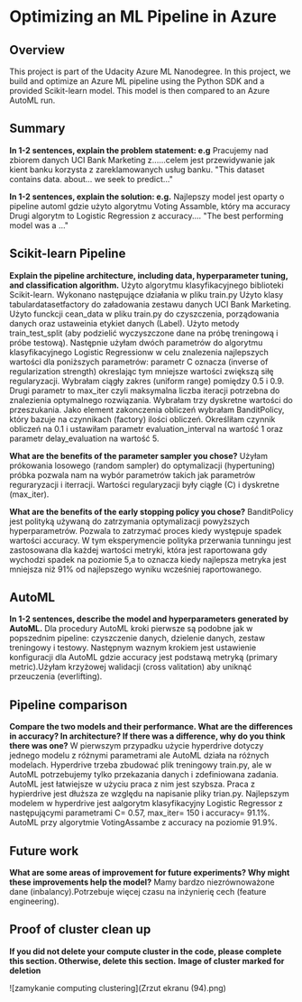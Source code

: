 # Optimizing an ML Pipeline in Azure

## Overview
This project is part of the Udacity Azure ML Nanodegree.
In this project, we build and optimize an Azure ML pipeline using the Python SDK and a provided Scikit-learn model.
This model is then compared to an Azure AutoML run.

## Summary
**In 1-2 sentences, explain the problem statement: e.g** Pracujemy nad zbiorem danych UCI Bank Marketing z......celem jest przewidywanie jak kient banku korzysta z zareklamowanych usług banku.   "This dataset contains data. about... we seek to predict..."

**In 1-2 sentences, explain the solution: e.g.**
Najlepszy model jest oparty o pipeline automl gdzie użyto algorytmu Voting Assamble, który ma accuracy Drugi algorytm to Logistic Regression z accuracy.... "The best performing model was a ..."

## Scikit-learn Pipeline
**Explain the pipeline architecture, including data, hyperparameter tuning, and classification algorithm.**
Użyto algorytmu klasyfikacyjnego biblioteki Scikit-learn. Wykonano następujące działania w pliku train.py
Użyto klasy tabulardatasetfactory do załadowania zestawu danych UCI Bank Marketing. Użyto funckcji cean_data w pliku train.py do czyszczenia, porządowania danych oraz ustaweinia etykiet danych (Label). 
Użyto metody train_test_split (aby podzielić wyczyszczone dane na próbę treningową i próbe testową). Następnie użyłam dwóch parametrów do algorytmu klasyfikacyjnego Logistic Regressionw w celu znalezenia najlepszych wartości dla poniższych parametrów: parametr C oznacza (inverse of regularization strength) okreslając tym mniejsze wartości zwiększą siłę regularyzacji.
Wybrałam ciągły zakres (uniform range) pomiędzy 0.5 i 0.9. Drugi parametr to max_iter czyli maksymalna liczba iteracji potrzebna do znalezienia optymalnego rozwiązania.
Wybrałam trzy dyskretne wartości do przeszukania. Jako element zakonczenia obliczeń wybrałam BanditPolicy, który bazuje na czynnikach (factory) ilości obliczeń. 
Określiłam czynnik obliczeń na 0.1 i ustawiłam parametr evaluation_interval na wartość 1 oraz parametr delay_evaluation na wartość 5.


**What are the benefits of the parameter sampler you chose?**
Użyłam prókowania losowego (random sampler) do optymalizacji (hypertuning) próbka pozwala nam na wybór parametrów takich jak parametrów reguraryzacji i iterracji. 
Wartości regularyzacji były ciągłe (C) i dyskretne (max_iter).

**What are the benefits of the early stopping policy you chose?**
BanditPolicy jest polityką używaną do zatrzymania optymalizacji powyższych hyperparametrów. Pozwala to zatrzymać proces kiedy występuje spadek wartości accuracy.
W tym eksperymencie polityka przerwania tunningu jest zastosowana dla każdej wartości metryki, która jest raportowana gdy wychodzi spadek na poziomie 5,a to oznacza kiedy najlepsza metryka jest mniejsza niż 91% od najlepszego wyniku wcześniej raportowanego.

## AutoML
**In 1-2 sentences, describe the model and hyperparameters generated by AutoML.**
 Dla procedury AutoML kroki pierwsze są podobne jak w popszednim pipeline: czyszczenie danych, dzielenie danych, zestaw treningowy i testowy. Następnym waznym krokiem jest ustawienie konfiguracji dla AutoML gdzie accuracy jest podstawą metryką (primary metric).Użyłam krzyżowej walidacji (cross valitation) aby uniknąć przeuczenia (everlifting).

## Pipeline comparison
**Compare the two models and their performance. What are the differences in accuracy? In architecture? If there was a difference, why do you think there was one?**
W pierwszym przypadku użycie hyperdrive dotyczy jednego modelu z różnymi parametrami ale AutoML działa na różnych modelach. Hyperdrive trzeba zbudować plik treningowy train.py, ale w AutoML potrzebujemy tylko przekazania danych i zdefiniowana zadania. AutoML jest łatwiejsze w użyciu praca z nim jest szybsza. Praca z hypierdrive jest dłuższa ze względu  na napisanie pliky trian.py.
Najlepszym modelem w hyperdrive jest aalgorytm klasyfikacyjny Logistic Regressor z następującymi parametrami C= 0.57, max_iter= 150 i accuracy= 91.1%.
AutoML przy algorytmie VotingAssambe z accuracy na poziomie 91.9%.


## Future work
**What are some areas of improvement for future experiments? Why might these improvements help the model?**
Mamy bardzo niezrównoważone dane (inbalancy).Potrzebuje więcej czasu na inżynierię cech (feature engineering).

## Proof of cluster clean up
**If you did not delete your compute cluster in the code, please complete this section. Otherwise, delete this section.**
**Image of cluster marked for deletion**

![zamykanie computing clustering](Zrzut ekranu (94).png)
